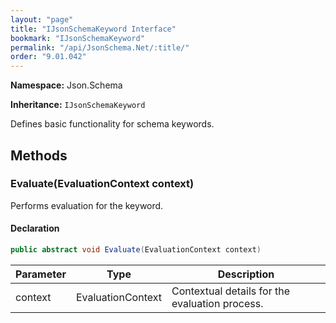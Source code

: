 ```yaml
---
layout: "page"
title: "IJsonSchemaKeyword Interface"
bookmark: "IJsonSchemaKeyword"
permalink: "/api/JsonSchema.Net/:title/"
order: "9.01.042"
---
```

**Namespace:** Json.Schema

**Inheritance:**
`IJsonSchemaKeyword`

Defines basic functionality for schema keywords.

## Methods

### Evaluate(EvaluationContext context)

Performs evaluation for the keyword.

#### Declaration

```c#
public abstract void Evaluate(EvaluationContext context)
```

| Parameter | Type | Description |
|---|---|---|
| context | EvaluationContext | Contextual details for the evaluation process. |



